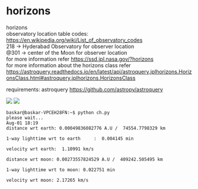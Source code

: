 # horizons
horizons 
<br>observatory location table codes: https://en.wikipedia.org/wiki/List_of_observatory_codes</br>
218 -> Hyderabad Observatory for observer location</br>
@301 -> center of the Moon for observer location</br>
for more information refer https://ssd.jpl.nasa.gov/?horizons</br>
for more information about the horizons class refer</br> https://astroquery.readthedocs.io/en/latest/api/astroquery.jplhorizons.HorizonsClass.html#astroquery.jplhorizons.HorizonsClass

requirements: astroquery https://github.com/astropy/astroquery</br>

<img src = "https://github.com/bhaskar4n/horizons/blob/master/ch22.pn"/>

<img src = "https://github.com/bhaskar4n/horizons/blob/master/ch2.png"/>

```
baskar@baskar-VPCEH28FN:~$ python ch.py
please wait...
Aug-01 18:19
distance wrt earth: 0.00049836082776 A.U /  74554.7798329 km 

1-way lighttime wrt to earth	 :  0.004145 min 

velocity wrt earth:  1.10991 km/s 

distance wrt moon: 0.00273557824529 A.U /  409242.505495 km 

1-way lighttime wrt to moon: 0.022751 min 

velocity wrt moon: 2.17265 km/s 






